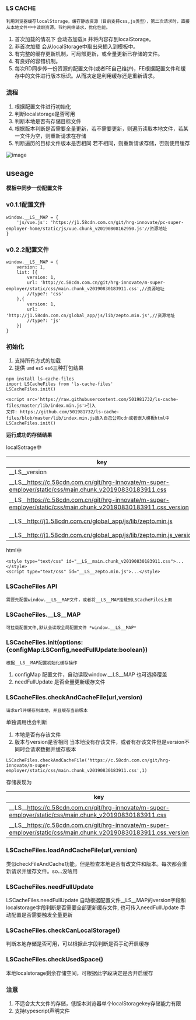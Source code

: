 ### LS CACHE

    利用浏览器缓存localStorage，缓存静态资源（目前支持css,js类型），第二次请求时，直接从本地文件中中读取资源，节约网络请求，优化性能。

1. 首次加载的情况下 会动态加载js 并将内容存到localStorage。
2. 非首次加载 会从localStorage中取出来插入到模板中。
3. 有完整的缓存更新机制，可局部更新，或全量更新已存储的文件。
4. 有良好的容错机制。
5. 每次RD同步传一份资源的配置文件(或者FE自己维护)，FE根据配置文件和缓存中的文件进行版本标识。从而决定是利用缓存还是重新请求。

### 流程
1. 根据配置文件进行初始化
2. 判断localstorage是否可用
3. 判断本地是否有存储目标文件 
4. 根据版本判断是否需要全量更新，若不需要更新，则遍历读取本地文件，若某一文件为空，则重新请求在存储
5. 判断遍历的目标文件版本是否相同 若不相同，则重新请求存储，否则使用缓存

![image](https://pic1.58cdn.com.cn/nowater/cxnomark/n_v2cd68acbc04474e2ca23309e69c019c12.png)

## useage

**模板中同步一份配置文件**

### v0.1.1配置文件

```
window.__LS__MAP = {
    'js/vue.js': 'https://j1.58cdn.com.cn/git/hrg-innovate/pc-super-employer-home/static/js/vue.chunk_v20190808162950.js'//资源地址
}
```

### v0.2.2配置文件

```
window.__LS__MAP = {
    version: 1,
    list: [{
        version: 1,
        url: 'http://c.58cdn.com.cn/git/hrg-innovate/m-super-employer/static/css/main.chunk_v20190830183911.css',//资源地址
        //type?: 'css'
    },{
        version: 1,
        url: 'http://j1.58cdn.com.cn/global_app/js/lib/zepto.min.js',//资源地址
        //type?: 'js'
    }]
}
```

### 初始化

1. 支持所有方式的加载
2. 提供 `umd`  `es5`  `es6`三种打包结果

```
npm install ls-cache-files
import LSCacheFiles from 'ls-cache-files'
LSCacheFiles.init()
```

```
<script src='https://raw.githubusercontent.com/501981732/ls-cache-files/master/lib/index.min.js'>引入
文件: https://github.com/501981732/ls-cache-files/blob/master/lib/index.min.js放入自己公司cdn或者嵌入模板html中
LSCacheFiles.init()
```

**运行成功的存储结果**

localSotrage中

key | value 
---|---
__LS__version | 1
__LS__https://c.58cdn.com.cn/git/hrg-innovate/m-super-employer/static/css/main.chunk_v20190830183911.css | 对应css
__LS__https://c.58cdn.com.cn/git/hrg-innovate/m-super-employer/static/css/main.chunk_v20190830183911.css_version | 1
__LS__http://j1.58cdn.com.cn/global_app/js/lib/zepto.min.js | 对应js
__LS__http://j1.58cdn.com.cn/global_app/js/lib/zepto.min.js_version | 1

html中

```
<style type="text/css" id="__LS__main.chunk_v20190830183911.css">...</style>
<script type="text/css" id="__LS__zepto.min.js">...</style>
```

### LSCacheFiles API
 
    需要先配置window.__LS__MAP文件，或者将__LS__MAP挂载到LSCacheFiles上面

### LSCacheFiles.__LS__MAP 

    可挂载配置文件,默认会读取全局配置文件 *window.__LS__MAP*

### LSCacheFiles.init(options:{configMap:LSConfig,needFullUpdate:boolean})

    根据__LS__MAP配置初始化缓存操作

1. configMap 配置文件，自动读取window.__LS__MAP 也可选择覆盖
2. needFullUpdate 是否全量更新缓存文件
### LSCacheFiles.checkAndCacheFile(url,version)

    请求url并缓存到本地，并且缓存当前版本
  
单独调用也会判断
1. 本地是否有存该文件
2. 版本与version是否相同
当本地没有存该文件，或者有存该文件但是version不同时会请求数据并缓存版本

```
LSCacheFiles.checkAndCacheFile('https://c.58cdn.com.cn/git/hrg-innovate/m-super-employer/static/css/main.chunk_v20190830183911.css',1)

```

存储表现为

key | value 
---|---
__LS__https://c.58cdn.com.cn/git/hrg-innovate/m-super-employer/static/css/main.chunk_v20190830183911.css | 对应css
__LS__https://c.58cdn.com.cn/git/hrg-innovate/m-super-employer/static/css/main.chunk_v20190830183911.css_version | 1

### LSCacheFiles.loadAndCacheFile(url,version)

类似checkFileAndCache功能，但是检查本地是否有改文件和版本。每次都会重新请求并缓存文件。so...没啥用

### LSCacheFiles.needFullUpdate

LSCacheFiles.needFullUpdate 自动根据配置文件__LS__MAP的version字段和localstorage字段判断是否需要全部更新缓存文件,
也可传入needFullUpdate 手动配置是否需要触发全量更新

### LSCacheFiles.checkCanLocalStorage()

判断本地存储是否可用，可以根据此字段判断是否手动开启缓存

### LSCacheFiles.checkUsedSpace()

本地localstorage剩余存储空间，可根据此字段决定是否开启缓存

### 注意

1. 不适合太大文件的存储，低版本浏览器单个localStoragekey存储能力有限
2. 支持typescript声明文件
